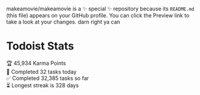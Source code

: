 makeamovie/makeamovie is a ✨ special ✨ repository because its `README.md` (this file) appears on your GitHub profile.
You can click the Preview link to take a look at your changes. darn right ya can

# Todoist Stats

<!-- TODO-IST:START -->
🏆  45,934 Karma Points           
🌸  Completed 32 tasks today           
✅  Completed 32,385 tasks so far           
⏳  Longest streak is 328 days
<!-- TODO-IST:END -->